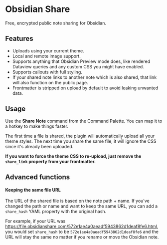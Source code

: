 # Obsidian Share

Free, encrypted public note sharing for Obsidian.

## Features

- Uploads using your current theme.
- Local and remote image support.
- Supports anything that Obsidian Preview mode does, like rendered Dataview queries and any custom CSS you might have enabled.
- Supports callouts with full styling.
- If your shared note links to another note which is also shared, that link will also function on the public page.
- Frontmatter is stripped on upload by default to avoid leaking unwanted data.

## Usage

Use the **Share Note** command from the Command Palette. You can map it to a hotkey to make things faster.

The first time a file is shared, the plugin will automatically upload all your theme styles. 
The next time you share the same file, it will ignore the CSS since it's already been uploaded.

**If you want to force the theme CSS to re-upload, just remove the `share_link` property from your frontmatter.**

## Advanced functions

#### Keeping the same file URL

The URL of the shared file is based on the note path + name. If you've changed the path or name and want to keep the same URL, you can add a  `share_hash` YAML property with the original hash.

For example, if your URL was https://file.obsidianshare.com/572e1ae4a0aeadf5943862d1deaf8fe6.html, you would set `share_hash` to be `572e1ae4a0aeadf5943862d1deaf8fe6` and the URL will stay the same no matter if you rename or move the Obsidian note.
